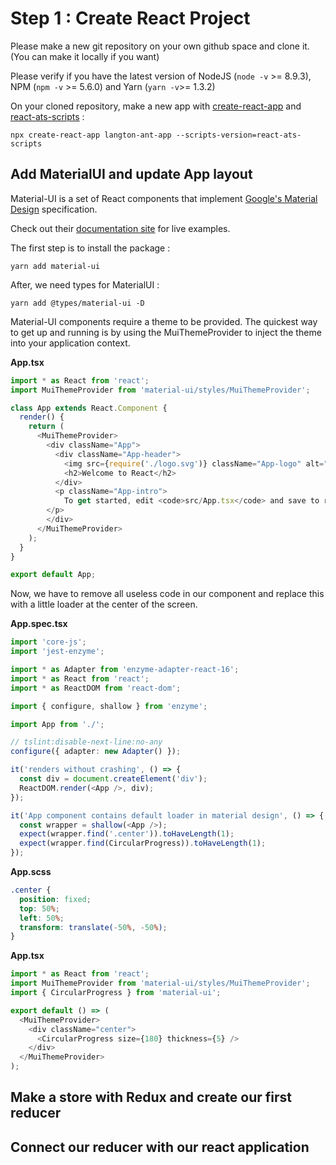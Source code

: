 # Step 1 : Create React Project

Please make a new git repository on your own github space and clone it. (You can make it locally if you want)

Please verify if you have the latest version of NodeJS (`node -v` >= 8.9.3), NPM (`npm -v` >= 5.6.0) and Yarn (`yarn -v`>= 1.3.2)

On your cloned repository, make a new app with [create-react-app](https://github.com/facebookincubator/create-react-app) 
and [react-ats-scripts](https://www.npmjs.com/package/react-ats-scripts) :
```shell
npx create-react-app langton-ant-app --scripts-version=react-ats-scripts
```

## Add MaterialUI and update App layout
Material-UI is a set of React components that implement [Google's Material Design](https://www.google.com/design/spec/material-design/introduction.html) specification.

Check out their [documentation site](http://www.material-ui.com/) for live examples.

The first step is to install the package :
```shell
yarn add material-ui
``` 

After, we need types for MaterialUI :
``` shell
yarn add @types/material-ui -D
```

Material-UI components require a theme to be provided. The quickest way to get up and running is by using the MuiThemeProvider to inject the theme into your application context.

__App.tsx__

``` typescript
import * as React from 'react';
import MuiThemeProvider from 'material-ui/styles/MuiThemeProvider';

class App extends React.Component {
  render() {
    return (
      <MuiThemeProvider>
        <div className="App">
          <div className="App-header">
            <img src={require('./logo.svg')} className="App-logo" alt="logo" />
            <h2>Welcome to React</h2>
          </div>
          <p className="App-intro">
            To get started, edit <code>src/App.tsx</code> and save to reload.
        </p>
        </div>
      </MuiThemeProvider>
    );
  }
}

export default App;
``` 
Now, we have to remove all useless code in our component and replace this with a little loader at the center of the screen.

__App.spec.tsx__
``` typescript
import 'core-js';
import 'jest-enzyme';

import * as Adapter from 'enzyme-adapter-react-16';
import * as React from 'react';
import * as ReactDOM from 'react-dom';

import { configure, shallow } from 'enzyme';

import App from './';

// tslint:disable-next-line:no-any
configure({ adapter: new Adapter() });

it('renders without crashing', () => {
  const div = document.createElement('div');
  ReactDOM.render(<App />, div);
});

it('App component contains default loader in material design', () => {
  const wrapper = shallow(<App />);
  expect(wrapper.find('.center')).toHaveLength(1);
  expect(wrapper.find(CircularProgress)).toHaveLength(1);
});
```

__App.scss__
```scss
.center {
  position: fixed;
  top: 50%;
  left: 50%;
  transform: translate(-50%, -50%);
}
```

__App.tsx__
```typescript
import * as React from 'react';
import MuiThemeProvider from 'material-ui/styles/MuiThemeProvider';
import { CircularProgress } from 'material-ui';

export default () => (
  <MuiThemeProvider>
    <div className="center">
      <CircularProgress size={180} thickness={5} />
    </div>
  </MuiThemeProvider>
);
```

## Make a store with Redux and create our first reducer


## Connect our reducer with our react application
